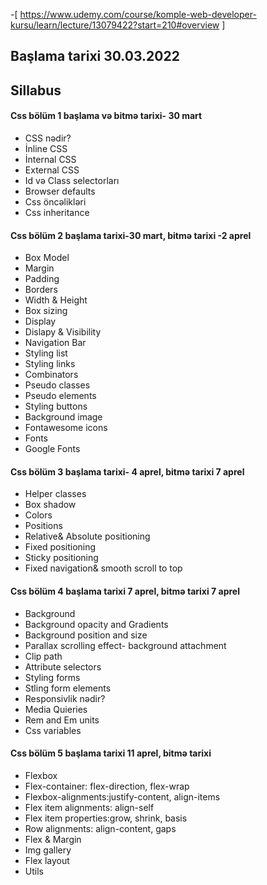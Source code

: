 -[ https://www.udemy.com/course/komple-web-developer-kursu/learn/lecture/13079422?start=210#overview ]
## Başlama tarixi 30.03.2022
## Sillabus
#### Css bölüm 1  başlama və bitmə tarixi- 30 mart 
- CSS  nədir?
- İnline CSS
- İnternal CSS
- External CSS
- Id və Class selectorları
- Browser defaults
- Css öncəlikləri
- Css inheritance 
#### Css bölüm 2 başlama tarixi-30 mart, bitmə tarixi -2 aprel
- Box Model
- Margin
- Padding
- Borders
- Width & Height
- Box sizing
- Display
- Dislapy & Visibility
- Navigation Bar
- Styling list
- Styling links
- Combinators
- Pseudo classes
- Pseudo elements
- Styling buttons
- Background image
- Fontawesome icons
- Fonts
- Google Fonts
#### Css bölüm 3 başlama tarixi- 4 aprel, bitmə tarixi 7 aprel
- Helper classes
- Box shadow
- Colors
- Positions
- Relative& Absolute positioning
- Fixed positioning
- Sticky positioning
- Fixed navigation& smooth scroll to top
#### Css bölüm 4 başlama tarixi 7 aprel, bitmə tarixi 7 aprel
- Background
- Background opacity and Gradients
- Background position and size
- Parallax scrolling effect- background attachment
- Clip path
- Attribute selectors
- Styling forms
- Stling form elements
- Responsivlik nədir?
- Media Quieries
- Rem and Em units
- Css variables
#### Css bölüm 5 başlama tarixi 11 aprel, bitmə tarixi  
- Flexbox 
- Flex-container: flex-direction, flex-wrap
- Flexbox-alignments:justify-content, align-items
- Flex item alignments: align-self
- Flex item properties:grow, shrink, basis
- Row alignments: align-content, gaps
- Flex &  Margin
- Img gallery
- Flex layout
- Utils




